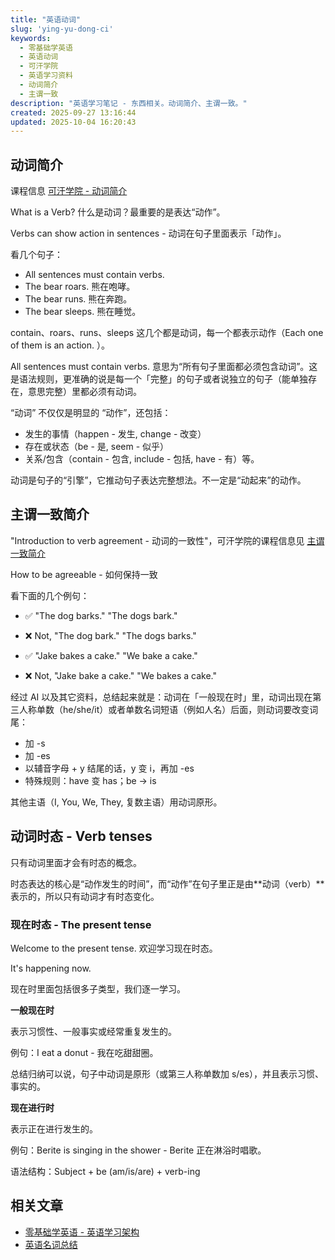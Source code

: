 ```yaml
---
title: "英语动词"
slug: 'ying-yu-dong-ci'
keywords:
  - 零基础学英语
  - 英语动词
  - 可汗学院
  - 英语学习资料
  - 动词简介
  - 主谓一致
description: "英语学习笔记 - 东西相关。动词简介、主谓一致。"
created: 2025-09-27 13:16:44
updated: 2025-10-04 16:20:43
---
```


## 动词简介

课程信息 [可汗学院 - 动词简介](https://zh.khanacademy.org/humanities/grammar/parts-of-speech-the-verb/introduction-to-verbs/v/introduction-to-verbs-the-parts-of-speech-grammar)

What is a Verb? 什么是动词？最重要的是表达“动作”。

Verbs can show action in sentences - 动词在句子里面表示「动作」。

看几个句子：

- All sentences must contain verbs.
- The bear roars.  熊在咆哮。
- The bear runs. 熊在奔跑。
- The bear sleeps. 熊在睡觉。

contain、roars、runs、sleeps 这几个都是动词，每一个都表示动作（Each one of them is an action. ）。
 
All sentences must contain verbs.  意思为“所有句子里面都必须包含动词”。这是语法规则，更准确的说是每一个「完整」的句子或者说独立的句子（能单独存在，意思完整）里都必须有动词。

“动词” 不仅仅是明显的 “动作”，还包括：

- 发生的事情（happen - 发生, change - 改变）
- 存在或状态（be - 是, seem - 似乎）
- 关系/包含（contain - 包含, include - 包括, have - 有）等。

动词是句子的“引擎”，它推动句子表达完整想法。不一定是“动起来”的动作。

## 主谓一致简介

"Introduction to verb agreement - 动词的一致性"，可汗学院的课程信息见 [主谓一致简介](https://zh.khanacademy.org/humanities/grammar/parts-of-speech-the-verb/introduction-to-verbs/v/introduction-to-agreement-verbs-the-parts-of-speech)

How to be agreeable - 如何保持一致

看下面的几个例句：

- ✅ "The dog barks." "The dogs bark."
- ❌ Not, "The dog bark." "The dogs barks."

- ✅ "Jake bakes a cake." "We bake a cake."
- ❌ Not, "Jake bake a cake."  "We bakes a cake."

经过 AI 以及其它资料，总结起来就是：动词在「一般现在时」里，动词出现在第三人称单数（he/she/it）或者单数名词短语（例如人名）后面，则动词要改变词尾：

- 加 -s
- 加 -es
- 以辅音字母 + y 结尾的话，y 变 i，再加 -es
- 特殊规则：have 变 has；be → is

其他主语（I, You, We, They, 复数主语）用动词原形。

## 动词时态 - Verb tenses

只有动词里面才会有时态的概念。

时态表达的核心是“动作发生的时间”，而“动作”在句子里正是由**动词（verb）**表示的，所以只有动词才有时态变化。

### 现在时态 - The present tense

Welcome to the present tense. 欢迎学习现在时态。

It's happening now.

现在时里面包括很多子类型，我们逐一学习。

**一般现在时**

表示习惯性、一般事实或经常重复发生的。

例句：I eat a donut - 我在吃甜甜圈。

总结归纳可以说，句子中动词是原形（或第三人称单数加 s/es），并且表示习惯、事实的。

**现在进行时**

表示正在进行发生的。

例句：Berite is singing in the shower - Berite 正在淋浴时唱歌。

语法结构：Subject + be (am/is/are) + verb-ing

## 相关文章

- [零基础学英语 - 英语学习架构](https://chrisding.xyz/posts/ling-ji-chu-xue-ying-yu)
- [英语名词总结](https://chrisding.xyz/posts/ying-yu-ming-ci-zong-jie)